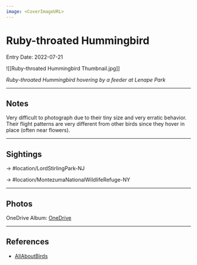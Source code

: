 ```yaml
---
image: <CoverImageURL>
---
```


# Ruby-throated Hummingbird
Entry Date: 2022-07-21

![[Ruby-throated Hummingbird Thumbnail.jpg]]

*Ruby-throated Hummingbird hovering by a feeder at Lenape Park*

---------------------------------------------------------------
## Notes
Very difficult to photograph due to their tiny size and very erratic behavior. Their flight patterns are very different from other birds since they hover in place (often near flowers).

---------------------------------------------------------------
## Sightings

-> #location/LordStirlingPark-NJ

-> #location/MontezumaNationalWildlifeRefuge-NY 

---------------------------------------------------------------
## Photos
OneDrive Album: [OneDrive](https://1drv.ms/u/s!AvaIuMdCo_w-5WmGDoK6RZFX799d?e=lC2FM6)

---------------------------------------------------------------
## References
- [AllAboutBirds](https://www.allaboutbirds.org/guide/Ruby-throated_Hummingbird/overview)